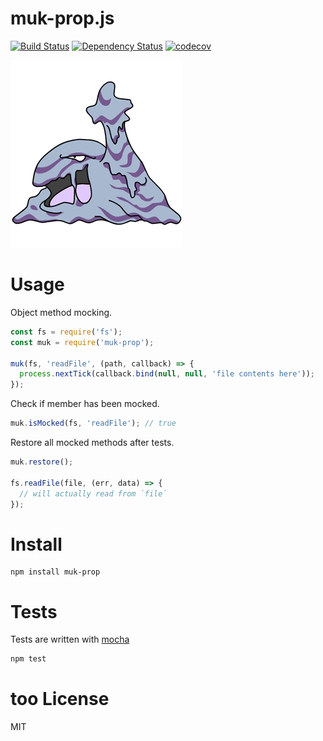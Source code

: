 # muk-prop.js

[![Build Status](https://secure.travis-ci.org/fent/muk-prop.js.svg)](http://travis-ci.org/fent/muk-prop.js)
[![Dependency Status](https://david-dm.org/fent/muk-prop.js.svg)](https://david-dm.org/fent/muk-prop.js)
[![codecov](https://codecov.io/gh/fent/muk-prop.js/branch/master/graph/badge.svg)](https://codecov.io/gh/fent/muk-prop.js)

![muk](muk.gif)

# Usage

Object method mocking.

```js
const fs = require('fs');
const muk = require('muk-prop');

muk(fs, 'readFile', (path, callback) => {
  process.nextTick(callback.bind(null, null, 'file contents here'));
});
```

Check if member has been mocked.

```js
muk.isMocked(fs, 'readFile'); // true
```

Restore all mocked methods after tests.

```js
muk.restore();

fs.readFile(file, (err, data) => {
  // will actually read from `file`
});
```


# Install

    npm install muk-prop


# Tests
Tests are written with [mocha](https://mochajs.org)

```bash
npm test
```

# too License
MIT
